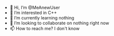 - 👋 Hi, I’m @MeAnewUser
- 👀 I’m interested in C++
- 🌱 I’m currently learning nothing
- 💞️ I’m looking to collaborate on nothing right now
- 📫 How to reach me? I don't know

<!---
MeAnewUser/MeAnewUser is a ✨ special ✨ repository because its `README.md` (this file) appears on your GitHub profile.
You can click the Preview link to take a look at your changes.
--->
